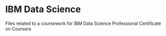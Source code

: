 # IBM Data Science
Files related to a coursework for IBM Data Science Professional Certificate on Coursera

